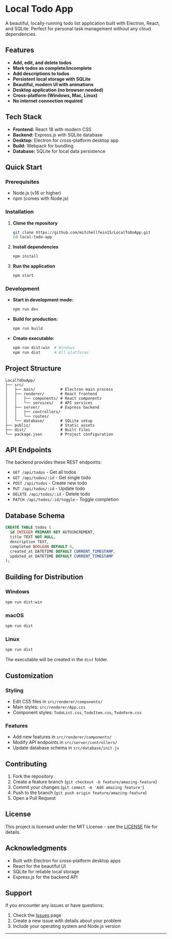 # Local Todo App

A beautiful, locally-running todo list application built with Electron, React, and SQLite. Perfect for personal task management without any cloud dependencies.

## Features

-  **Add, edit, and delete todos**
-  **Mark todos as complete/incomplete**
-  **Add descriptions to todos**
-  **Persistent local storage with SQLite**
-  **Beautiful, modern UI with animations**
-  **Desktop application (no browser needed)**
-  **Cross-platform (Windows, Mac, Linux)**
-  **No internet connection required**

## Tech Stack

- **Frontend:** React 18 with modern CSS
- **Backend:** Express.js with SQLite database
- **Desktop:** Electron for cross-platform desktop app
- **Build:** Webpack for bundling
- **Database:** SQLite for local data persistence

## Quick Start

### Prerequisites

- Node.js (v16 or higher)
- npm (comes with Node.js)

### Installation

1. **Clone the repository**
   ```bash
   git clone https://github.com/mitchellfein15/LocalToDoApp.git
   cd local-todo-app
   ```

2. **Install dependencies**
   ```bash
   npm install
   ```

3. **Run the application**
   ```bash
   npm start
   ```

### Development

- **Start in development mode:**
  ```bash
  npm run dev
  ```

- **Build for production:**
  ```bash
  npm run build
  ```

- **Create executable:**
  ```bash
  npm run dist:win  # Windows
  npm run dist      # All platforms
  ```

## Project Structure

```
LocalToDoApp/
├── src/
│   ├── main/           # Electron main process
│   ├── renderer/       # React frontend
│   │   ├── components/ # React components
│   │   └── services/   # API services
│   ├── server/         # Express backend
│   │   ├── controllers/
│   │   └── routes/
│   └── database/       # SQLite setup
├── public/             # Static assets
├── dist/               # Built files
└── package.json        # Project configuration
```

## API Endpoints

The backend provides these REST endpoints:

- `GET /api/todos` - Get all todos
- `GET /api/todos/:id` - Get single todo
- `POST /api/todos` - Create new todo
- `PUT /api/todos/:id` - Update todo
- `DELETE /api/todos/:id` - Delete todo
- `PATCH /api/todos/:id/toggle` - Toggle completion

## Database Schema

```sql
CREATE TABLE todos (
  id INTEGER PRIMARY KEY AUTOINCREMENT,
  title TEXT NOT NULL,
  description TEXT,
  completed BOOLEAN DEFAULT 0,
  created_at DATETIME DEFAULT CURRENT_TIMESTAMP,
  updated_at DATETIME DEFAULT CURRENT_TIMESTAMP
);
```

## Building for Distribution

### Windows
```bash
npm run dist:win
```

### macOS
```bash
npm run dist
```

### Linux
```bash
npm run dist
```

The executable will be created in the `dist` folder.

## Customization

### Styling
- Edit CSS files in `src/renderer/components/`
- Main styles: `src/renderer/App.css`
- Component styles: `TodoList.css`, `TodoItem.css`, `TodoForm.css`

### Features
- Add new features in `src/renderer/components/`
- Modify API endpoints in `src/server/controllers/`
- Update database schema in `src/database/init.js`

## Contributing

1. Fork the repository
2. Create a feature branch (`git checkout -b feature/amazing-feature`)
3. Commit your changes (`git commit -m 'Add amazing feature'`)
4. Push to the branch (`git push origin feature/amazing-feature`)
5. Open a Pull Request

## License

This project is licensed under the MIT License - see the [LICENSE](LICENSE) file for details.

## Acknowledgments

- Built with Electron for cross-platform desktop apps
- React for the beautiful UI
- SQLite for reliable local storage
- Express.js for the backend API

## Support

If you encounter any issues or have questions:

1. Check the [Issues](https://github.com/mitchellfein15/LocalToDoApp.git) page
2. Create a new issue with details about your problem
3. Include your operating system and Node.js version

---

